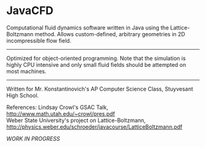 # JavaCFD
Computational fluid dynamics software written in Java using the Lattice-Boltzmann method. Allows custom-defined, arbitrary geometries in 2D incompressible flow field.

<hr>

Optimized for object-oriented programming. Note that the simulation is highly CPU intensive and only small fluid fields should be attempted on most machines. 

<hr>

Written for Mr. Konstantinovich's AP Computer Science Class, Stuyvesant High School.<br>

References:
Lindsay Crowl's GSAC Talk, http://www.math.utah.edu/~crowl/pres.pdf <br>
Weber State University's project on Lattice-Boltzmann, http://physics.weber.edu/schroeder/javacourse/LatticeBoltzmann.pdf

*WORK IN PROGRESS*
